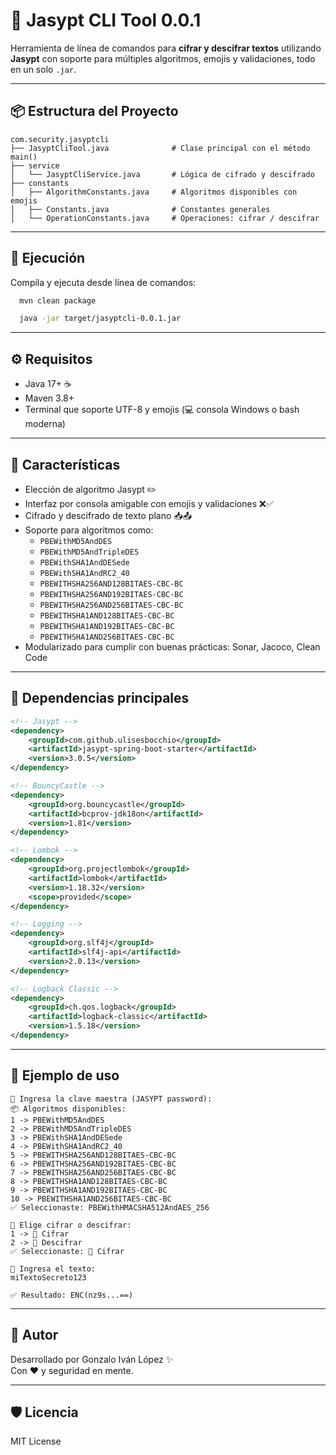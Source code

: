 
# 🔐 Jasypt CLI Tool 0.0.1

Herramienta de línea de comandos para **cifrar y descifrar textos** utilizando **Jasypt** con soporte para múltiples algoritmos, emojis y validaciones, todo en un solo `.jar`.

---

## 📦 Estructura del Proyecto

```
com.security.jasyptcli
├── JasyptCliTool.java              # Clase principal con el método main()
├── service
│   └── JasyptCliService.java       # Lógica de cifrado y descifrado
├── constants
│   ├── AlgorithmConstants.java     # Algoritmos disponibles con emojis
│   ├── Constants.java              # Constantes generales
│   └── OperationConstants.java     # Operaciones: cifrar / descifrar
```

---

## 🚀 Ejecución

Compila y ejecuta desde línea de comandos:

```bash
  mvn clean package

  java -jar target/jasyptcli-0.0.1.jar
```

---

## ⚙️ Requisitos

- Java 17+ ☕
- Maven 3.8+
- Terminal que soporte UTF-8 y emojis (💻 consola Windows o bash moderna)

---

## 🔐 Características

- Elección de algoritmo Jasypt ✏️
- Interfaz por consola amigable con emojis y validaciones ❌✅
- Cifrado y descifrado de texto plano 📥📤
- Soporte para algoritmos como:
    - `PBEWithMD5AndDES`
    - `PBEWithMD5AndTripleDES`
    - `PBEWithSHA1AndDESede`
    - `PBEWithSHA1AndRC2_40`
    - `PBEWITHSHA256AND128BITAES-CBC-BC`
    - `PBEWITHSHA256AND192BITAES-CBC-BC`
    - `PBEWITHSHA256AND256BITAES-CBC-BC`
    - `PBEWITHSHA1AND128BITAES-CBC-BC`
    - `PBEWITHSHA1AND192BITAES-CBC-BC`
    - `PBEWITHSHA1AND256BITAES-CBC-BC`
- Modularizado para cumplir con buenas prácticas: Sonar, Jacoco, Clean Code

---

## 📄 Dependencias principales

```xml
<!-- Jasypt -->
<dependency>
    <groupId>com.github.ulisesbocchio</groupId>
    <artifactId>jasypt-spring-boot-starter</artifactId>
    <version>3.0.5</version>
</dependency>

<!-- BouncyCastle -->
<dependency>
    <groupId>org.bouncycastle</groupId>
    <artifactId>bcprov-jdk18on</artifactId>
    <version>1.81</version>
</dependency>

<!-- Lombok -->
<dependency>
    <groupId>org.projectlombok</groupId>
    <artifactId>lombok</artifactId>
    <version>1.18.32</version>
    <scope>provided</scope>
</dependency>

<!-- Logging -->
<dependency>
    <groupId>org.slf4j</groupId>
    <artifactId>slf4j-api</artifactId>
    <version>2.0.13</version>
</dependency>

<!-- Logback Classic -->
<dependency>
    <groupId>ch.qos.logback</groupId>
    <artifactId>logback-classic</artifactId>
    <version>1.5.18</version>
</dependency>
```

---

## 🧪 Ejemplo de uso

```
🔐 Ingresa la clave maestra (JASYPT password):
📦 Algoritmos disponibles:
1 -> PBEWithMD5AndDES
2 -> PBEWithMD5AndTripleDES
3 -> PBEWithSHA1AndDESede
4 -> PBEWithSHA1AndRC2_40
5 -> PBEWITHSHA256AND128BITAES-CBC-BC
6 -> PBEWITHSHA256AND192BITAES-CBC-BC
7 -> PBEWITHSHA256AND256BITAES-CBC-BC
8 -> PBEWITHSHA1AND128BITAES-CBC-BC
9 -> PBEWITHSHA1AND192BITAES-CBC-BC
10 -> PBEWITHSHA1AND256BITAES-CBC-BC
✅ Seleccionaste: PBEWithHMACSHA512AndAES_256

🔐 Elige cifrar o descifrar:
1 -> 🔐 Cifrar
2 -> 🔐 Descifrar
✅ Seleccionaste: 🔐 Cifrar

🔑 Ingresa el texto:
miTextoSecreto123

✅ Resultado: ENC(nz9s...==)
```

---

## 🧠 Autor

Desarrollado por Gonzalo Iván López ✨  
Con ❤️ y seguridad en mente.

---

## 🛡️ Licencia

MIT License
